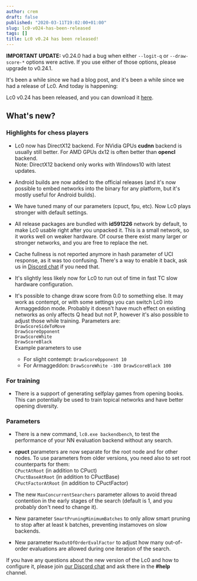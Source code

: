 ```yaml
---
author: crem
draft: false
published: "2020-03-11T19:02:00+01:00"
slug: lc0-v024-has-been-released
tags: []
title: Lc0 v0.24 has been released!
---
```


**IMPORTANT UPDATE:** v0.24.0 had a bug when either `--logit-q` or 
`--draw-score-*` options were active. If you use either of those options, please
upgrade to v0.24.1.

It's been a while since we had a blog post, and it's been a while since we had
a release of Lc0. And today is happening:

Lc0 v0.24 has been released, and you can download it
[here](https://github.com/LeelaChessZero/lc0/releases/tag/v0.24.1).

<!--more-->

## What's new?

### Highlights for chess players

  * Lc0 now has DirectX12 backend. For NVidia GPUs **cudnn** backend is usually
    still better. For AMD GPUs dx12 is often better than **opencl** backend.  
Note: DirectX12 backend only works with Windows10 with latest updates.

  * Android builds are now added to the official releases (and it's now possible
  to embed networks into the binary for any platform, but it's mostly useful for
  Android builds).
  * We have tuned many of our parameters (cpuct, fpu, etc). Now Lc0 plays
  stronger with default settings.
  * All release packages are bundled with **id591226** network by default, to
  make Lc0 usable right after you unpacked it. This is a small network, so it 
works well on weaker hardware. Of course there exist many larger or stronger 
networks, and you are free to replace the net.
  * Cache fullness is not reported anymore in hash parameter of UCI response, 
as it was too confusing. There's a way to enable it back, ask us in [Discord 
chat](https://discord.gg/pKujYxD) if you need that.
  * It's slightly less likely now for Lc0 to run out of time in fast TC slow 
hardware configuration.
  * It's possible to change draw score from 0.0 to something else. It may work 
as contempt, or with some settings you can switch Lc0 into Armaggeddon mode. 
Probably it doesn't have much effect on existing networks as only affects Q 
head but not P, however it's also possible to adjust those while training. 
Parameters are:  
`DrawScoreSideToMove`  
`DrawScoreOpponent`  
`DrawScoreWhite`  
`DrawScoreBlack`  
Example parameters to use

    * For slight contempt: `DrawScoreOpponent 10`
    * For Armaggeddon: `DrawScoreWhite -100 DrawScoreBlack 100`

### For training

  * There is a support of generating selfplay games from opening books. This 
can potentially be used to train topical networks and have better opening 
diversity.

### Parameters

  * There is a new command, `lc0.exe backendbench`, to test the performance of 
your NN evaluation backend without any search.
  *  **cpuct** parameters are now separate for the root node and for other 
nodes. To use parameters from older versions, you need also to set root 
counterparts for them:  
`CPuctAtRoot` (in addition to CPuct)  
`CPuctBaseAtRoot` (in addition to CPuctBase)  
`CPuctFactorAtRoot` (in addition to CPuctFactor)

  * The new `MaxConcurrentSearchers` parameter allows to avoid thread contention 
in the early stages of the search (default is 1, and you probably don't need to 
change it).
  * New parameter `SmartPruningMinimumBatches` to only allow smart pruning to 
stop after at least k batches, preventing instamoves on slow backends.
  * New parameter `MaxOutOfOrderEvalFactor` to adjust how many out-of-order 
evaluations are allowed during one iteration of the search.

If you have any questions about the new version of the Lc0 and how to
configure it, please join [our Discord chat](https://discord.gg/pKujYxD) and
ask there in the **#help** channel.
